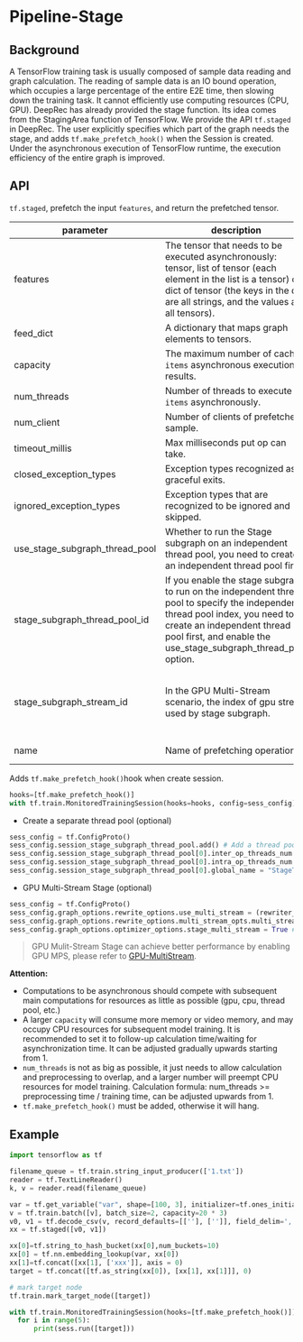 # Pipeline-Stage

## Background

A TensorFlow training task is usually composed of sample data reading and graph calculation. The reading of sample data is an IO bound operation, which occupies a large percentage of the entire E2E time, then slowing down the training task. It cannot efficiently use computing resources (CPU, GPU). DeepRec has already provided the stage function. Its idea comes from the StagingArea function of TensorFlow. We provide the API `tf.staged` in DeepRec. The user explicitly specifies which part of the graph needs the stage, and adds `tf.make_prefetch_hook()` when the Session is created. Under the asynchronous execution of TensorFlow runtime, the execution efficiency of the entire graph is improved.

## API

`tf.staged`, prefetch the input `features`, and return the prefetched tensor.

| parameter                      | description                                                                                                                                                                                                                     | default value                                                                                                                            |
| ------------------------------ | ------------------------------------------------------------------------------------------------------------------------------------------------------------------------------------------------------------------------------- | ---------------------------------------------------------------------------------------------------------------------------------------- |
| features                       | The tensor that needs to be executed asynchronously: tensor, list of tensor (each element in the list is a tensor) or dict of tensor (the keys in the dict are all strings, and the values are all tensors).                    | required                                                                                                                                 |
| feed_dict                      | A dictionary that maps graph elements to tensors.                                                                                                                                                                               | {}                                                                                                                                       |
| capacity                       | The maximum number of cached `items` asynchronous execution results.                                                                                                                                                            | 1                                                                                                                                        |
| num_threads                    | Number of threads to execute `items` asynchronously.                                                                                                                                                                            | 1                                                                                                                                        |
| num_client                     | Number of clients of prefetched sample.                                                                                                                                                                                         | 1                                                                                                                                        |
| timeout_millis                 | Max milliseconds put op can take.                                                                                                                                                                                               | 300000 ms                                                                                                                                |
| closed_exception_types         | Exception types recognized as graceful exits.                                                                                                                                                                                   | (`tf.errors.OUT_OF_RANGE`,)                                                                                                              |
| ignored_exception_types        | Exception types that are recognized to be ignored and skipped.                                                                                                                                                                  | ()                                                                                                                                       |
| use_stage_subgraph_thread_pool | Whether to run the Stage subgraph on an independent thread pool, you need to create an independent thread pool first.                                                                                                           | False (If it is True, a separate thread pool must be created first)                                                                      |
| stage_subgraph_thread_pool_id  | If you enable the stage subgraph to run on the independent thread pool to specify the independent thread pool index, you need to create an independent thread pool first, and enable the use_stage_subgraph_thread_pool option. | 0, The index range is [0, the number of independent thread pools created - 1]                                                            |
| stage_subgraph_stream_id       | In the GPU Multi-Stream scenario, the index of gpu stream used by stage subgraph.                                                                                                                                               | 0 (0 means that the stage subgraph shares the gpu stream used by the main graph, the index range is [0, total number of GPU streams -1]) |
| name                           | Name of prefetching operations.                                                                                                                                                                                                 | None (Automatic generated)                                                                                                               |

Adds `tf.make_prefetch_hook()`hook when create session.

```python
hooks=[tf.make_prefetch_hook()]
with tf.train.MonitoredTrainingSession(hooks=hooks, config=sess_config) as sess:
```

- Create a separate thread pool (optional)

```python
sess_config = tf.ConfigProto()
sess_config.session_stage_subgraph_thread_pool.add() # Add a thread pool
sess_config.session_stage_subgraph_thread_pool[0].inter_op_threads_num = 8 # inter thread number in thread pool
sess_config.session_stage_subgraph_thread_pool[0].intra_op_threads_num = 8 # intra thread number in thread pool
sess_config.session_stage_subgraph_thread_pool[0].global_name = "StageThreadPool_1" # thread pool name
```

- GPU Multi-Stream Stage (optional)

```python
sess_config = tf.ConfigProto()
sess_config.graph_options.rewrite_options.use_multi_stream = (rewriter_config_pb2.RewriterConfig.ON) # enable GPU Multi-Stream
sess_config.graph_options.rewrite_options.multi_stream_opts.multi_stream_num = 2 # The number of gpu streams, stream 0 is used by the main graph
sess_config.graph_options.optimizer_options.stage_multi_stream = True # enable GPU Multi-Stream Stage
```
> GPU Mulit-Stream Stage can achieve better performance by enabling GPU MPS, please refer to  [GPU-MultiStream](./GPU-MultiStream.md).

**Attention:**

- Computations to be asynchronous should compete with subsequent main computations for resources as little as possible (gpu, cpu, thread pool, etc.)
- A larger `capacity` will consume more memory or video memory, and may occupy CPU resources for subsequent model training. It is recommended to set it to follow-up calculation time/waiting for asynchronization time. It can be adjusted gradually upwards starting from 1.
- `num_threads` is not as big as possible, it just needs to allow calculation and preprocessing to overlap, and a larger number will preempt CPU resources for model training. Calculation formula: num_threads >= preprocessing time / training time, can be adjusted upwards from 1.
- `tf.make_prefetch_hook()` must be added, otherwise it will hang.

## Example

```python
import tensorflow as tf

filename_queue = tf.train.string_input_producer(['1.txt'])
reader = tf.TextLineReader()
k, v = reader.read(filename_queue)

var = tf.get_variable("var", shape=[100, 3], initializer=tf.ones_initializer())
v = tf.train.batch([v], batch_size=2, capacity=20 * 3)
v0, v1 = tf.decode_csv(v, record_defaults=[[''], ['']], field_delim=',')
xx = tf.staged([v0, v1])

xx[0]=tf.string_to_hash_bucket(xx[0],num_buckets=10)
xx[0] = tf.nn.embedding_lookup(var, xx[0])
xx[1]=tf.concat([xx[1], ['xxx']], axis = 0)
target = tf.concat([tf.as_string(xx[0]), [xx[1], xx[1]]], 0)

# mark target node
tf.train.mark_target_node([target])

with tf.train.MonitoredTrainingSession(hooks=[tf.make_prefetch_hook()]) as sess:
  for i in range(5):
      print(sess.run([target]))
```
